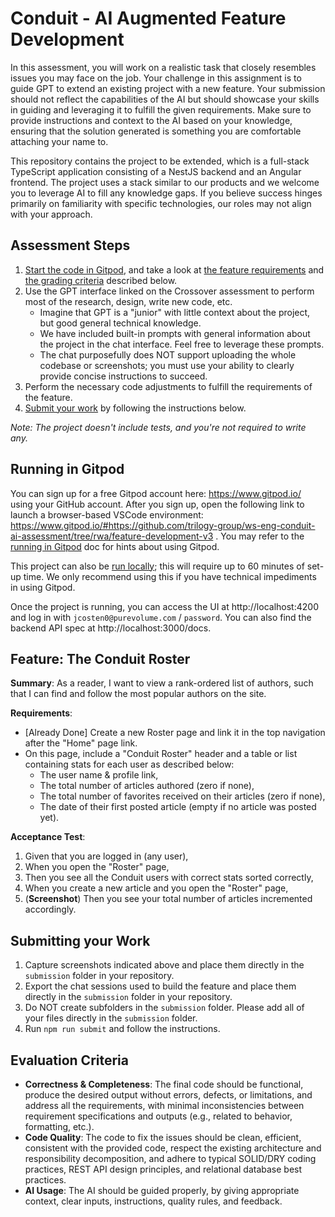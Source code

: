 # Conduit - AI Augmented Feature Development

In this assessment, you will work on a realistic task that closely resembles issues you may face on the job. Your challenge in this assignment is to guide GPT to extend an existing project with a new feature. Your submission should not reflect the capabilities of the AI but should showcase your skills in guiding and leveraging it to fulfill the given requirements. Make sure to provide instructions and context to the AI based on your knowledge, ensuring that the solution generated is something you are comfortable attaching your name to. 

This repository contains the project to be extended, which is a full-stack TypeScript application consisting of a NestJS backend and an Angular frontend. The project uses a stack similar to our products and we welcome you to leverage AI to fill any knowledge gaps. If you believe success hinges primarily on familiarity with specific technologies, our roles may not align with your approach.

## Assessment Steps

1. [Start the code in Gitpod](#running-in-gitpod), and take a look at [the feature requirements](#feature-the-conduit-roster) and [the grading criteria](#evaluation-criteria) described below. 
1. Use the GPT interface linked on the Crossover assessment to perform most of the research, design, write new code, etc. 
   - Imagine that GPT is a "junior" with little context about the project, but good general technical knowledge. 
   - We have included built-in prompts with general information about the project in the chat interface. Feel free to leverage these prompts.
   - The chat purposefully does NOT support uploading the whole codebase or screenshots; you must use your ability to clearly provide concise instructions to succeed.
1. Perform the necessary code adjustments to fulfill the requirements of the feature.
1. [Submit your work](#submitting-your-work) by following the instructions below.

*Note: The project doesn't include tests, and you're not required to write any.*

## Running in Gitpod

You can sign up for a free Gitpod account here: https://www.gitpod.io/ using your GitHub account. After you sign up, open the following link to launch a browser-based VSCode environment: https://www.gitpod.io/#https://github.com/trilogy-group/ws-eng-conduit-ai-assessment/tree/rwa/feature-development-v3 . You may refer to the [running in Gitpod](./GITPOD.md) doc for hints about using Gitpod.

This project can also be [run locally](./LOCAL.md); this will require up to 60 minutes of set-up time. We only recommend using this if you have technical impediments in using Gitpod.

Once the project is running, you can access the UI at http://localhost:4200 and log in with `jcosten0@purevolume.com` / `password`. You can also find the backend API spec at http://localhost:3000/docs.

## Feature: The Conduit Roster 
**Summary**: As a reader, I want to view a rank-ordered list of authors, such that I can find and follow the most popular authors on the site.

**Requirements**:
- [Already Done] Create a new Roster page and link it in the top navigation after the "Home" page link. 
- On this page, include a "Conduit Roster" header and a table or list containing stats for each user as described below:
    - The user name & profile link,
    - The total number of articles authored (zero if none),
    - The total number of favorites received on their articles (zero if none),
    - The date of their first posted article (empty if no article was posted yet).

**Acceptance Test**:
1. Given that you are logged in (any user),
1. When you open the "Roster" page,
1. Then you see all the Conduit users with correct stats sorted correctly,
1. When you create a new article and you open the "Roster" page,
1. (**Screenshot**) Then you see your total number of articles incremented accordingly.

## Submitting your Work
1. Capture screenshots indicated above and place them directly in the `submission` folder in your repository.
1. Export the chat sessions used to build the feature and place them directly in the `submission` folder in your repository.
1. Do NOT create subfolders in the `submission` folder. Please add all of your files directly in the `submission` folder.
1. Run `npm run submit` and follow the instructions.

## Evaluation Criteria
- **Correctness & Completeness**: The final code should be functional, produce the desired output without errors, defects, or limitations, and address all the requirements, with minimal inconsistencies between requirement specifications and outputs (e.g., related to behavior, formatting, etc.).
- **Code Quality**: The code to fix the issues should be clean, efficient, consistent with the provided code, respect the existing architecture and responsibility decomposition, and adhere to typical SOLID/DRY coding practices, REST API design principles, and relational database best practices.
- **AI Usage**: The AI should be guided properly, by giving appropriate context, clear inputs, instructions, quality rules, and feedback. 
